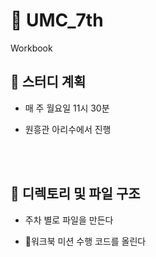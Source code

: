 # 🍓 UMC_7th
Workbook

## 🍓 스터디 계획

- 매 주 월요일 11시 30분

- 원흥관 아리수에서 진행

<br>

<br>

## 🍓 디렉토리 및 파일 구조

- 주차 별로 파일을 만든다

- 워크북 미션 수행 코드를 올린다
